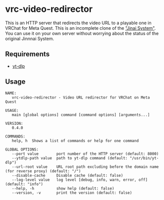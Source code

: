 # vrc-video-redirector

This is an HTTP server that redirects the video URL to a playable one in VRChat for Meta Quest.
This is an incomplete clone of the ["Jinai System"](https://t-ne.x0.to/).
You can use it on your own server without worrying about the status of the original Jinnnai System.

## Requirements

- [yt-dlp](https://github.com/yt-dlp/yt-dlp)

## Usage

```
NAME:
   vrc-video-redirector - Video URL redirector for VRChat on Meta Quest

USAGE:
   main [global options] command [command options] [arguments...]

VERSION:
   0.4.0

COMMANDS:
   help, h  Shows a list of commands or help for one command

GLOBAL OPTIONS:
   --port value        port number of the HTTP server (default: 8000)
   --ytdlp-path value  path to yt-dlp command (default: "/usr/bin/yt-dlp")
   --url-root value    URL root path excluding before the domain name (for reverse proxy) (default: "/")
   --disable-cache     Disable cache (default: false)
   --log-level value   log level [debug, info, warn, error, off] (default: "info")
   --help, -h          show help (default: false)
   --version, -v       print the version (default: false)
```

